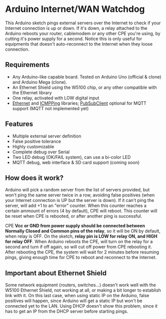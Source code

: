 # Arduino Internet/WAN Watchdog

This Arduino sketch pings external servers over the Internet to check if your Internet connection is up or down. If it's down, a relay attached to the Arduino reboots your router, cablemodem or any other CPE you're using, by cutting it's power supply for a second. Notice this is only useful for equipments that doesn't auto-reconnect to the Internet when they loose connection.

## Requirements

* Any Arduino-like capable board. Tested on Arduino Uno (official & clone) and Arduino Mega (clone).
* An Ethernet Shield using the W5100 chip, or any other compatible with the Ethernet library
* One relay, activated with LOW digital input
* [Ethernet](https://www.arduino.cc/en/Reference/Ethernet) and [ICMPPing](https://playground.arduino.cc/Code/ICMPPing) libraries; [PubSubClient](https://github.com/knolleary/pubsubclient) optional for MQTT support (MQTT not implemented yet)

## Features

* Multiple external server definition
* False positive tolerance
* Highly customizable
* Complete debug over Serial
* Two LED debug (OK/FAIL system), can use a bi-color LED
* MQTT debug, web interface & SD card support (coming soon)

## How does it work?

Arduino will pick a random server from the list of servers provided, but won't ping the same server twice in a row, avoiding false positives (when your Internet connection is UP but the server is down). If it can't ping the server, will add +1 to an "error" counter. When this counter reaches a certain ammount of errors (4 by default), CPE will reboot. This counter will be reset when CPE is rebooted, or after another ping is successful.

CPE **Vcc or GND from power supply should be connected between Normally Closed and Common pins of the relay**, so it will be ON by default, when relay is OFF. On the sketch, **relay pin is LOW for relay ON, and HIGH for relay OFF**. When Arduino reboots the CPE, will turn on the relay for a second and turn if off again, so will cut off power from CPE rebooting it. After rebooting the CPE, the system will wait for 2 minutes before resuming pings, giving enough time for CPE to reboot and reconnect to the Internet.

## Important about Ethernet Shield

Some network equipment (routers, switches...) doesn't work well with the W5100 Ethernet Shield, not working at all, or making a bit longer to establish link with it. On this last case, when using static IP on the Arduino, false positives will happen, since Arduino will get a static IP but won't be connected yet to the LAN. Using DHCP doesn't show this problem, since it has to get an IP from the DHCP server before starting pings.

